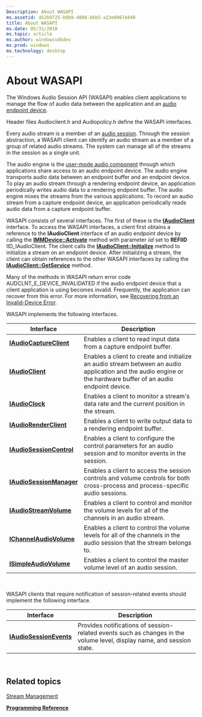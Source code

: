 ```yaml
---
Description: About WASAPI
ms.assetid: 452b9725-b0b9-4888-bbb5-a23e0067e840
title: About WASAPI
ms.date: 05/31/2018
ms.topic: article
ms.author: windowssdkdev
ms.prod: windows
ms.technology: desktop
---
```


# About WASAPI

The Windows Audio Session API (WASAPI) enables client applications to manage the flow of audio data between the application and an [audio endpoint device](audio-endpoint-devices.md).

Header files Audioclient.h and Audiopolicy.h define the WASAPI interfaces.

Every audio stream is a member of an [audio session](audio-sessions.md). Through the session abstraction, a WASAPI client can identify an audio stream as a member of a group of related audio streams. The system can manage all of the streams in the session as a single unit.

The audio engine is the [user-mode audio component](user-mode-audio-components.md) through which applications share access to an audio endpoint device. The audio engine transports audio data between an endpoint buffer and an endpoint device. To play an audio stream through a rendering endpoint device, an application periodically writes audio data to a rendering endpoint buffer. The audio engine mixes the streams from the various applications. To record an audio stream from a capture endpoint device, an application periodically reads audio data from a capture endpoint buffer.

WASAPI consists of several interfaces. The first of these is the [**IAudioClient**](/windows/win32/Audioclient/nn-audioclient-iaudioclient?branch=master) interface. To access the WASAPI interfaces, a client first obtains a reference to the **IAudioClient** interface of an audio endpoint device by calling the [**IMMDevice::Activate**](/windows/win32/Mmdeviceapi/nf-mmdeviceapi-immdevice-activate?branch=master) method with parameter *iid* set to **REFIID** IID\_IAudioClient. The client calls the [**IAudioClient::Initialize**](/windows/win32/Audioclient/nf-audioclient-iaudioclient-initialize?branch=master) method to initialize a stream on an endpoint device. After initializing a stream, the client can obtain references to the other WASAPI interfaces by calling the [**IAudioClient::GetService**](/windows/win32/Audioclient/nf-audioclient-iaudioclient-getservice?branch=master) method.

Many of the methods in WASAPI return error code AUDCLNT\_E\_DEVICE\_INVALIDATED if the audio endpoint device that a client application is using becomes invalid. Frequently, the application can recover from this error. For more information, see [Recovering from an Invalid-Device Error](recovering-from-an-invalid-device-error.md).

WASAPI implements the following interfaces.



| Interface                                            | Description                                                                                                                                                     |
|------------------------------------------------------|-----------------------------------------------------------------------------------------------------------------------------------------------------------------|
| [**IAudioCaptureClient**](/windows/win32/Audioclient/nn-audioclient-iaudiocaptureclient?branch=master)   | Enables a client to read input data from a capture endpoint buffer.                                                                                             |
| [**IAudioClient**](/windows/win32/Audioclient/nn-audioclient-iaudioclient?branch=master)                 | Enables a client to create and initialize an audio stream between an audio application and the audio engine or the hardware buffer of an audio endpoint device. |
| [**IAudioClock**](/windows/win32/Audioclient/nn-audioclient-iaudioclock?branch=master)                   | Enables a client to monitor a stream's data rate and the current position in the stream.                                                                        |
| [**IAudioRenderClient**](/windows/win32/Audioclient/nn-audioclient-iaudiorenderclient?branch=master)     | Enables a client to write output data to a rendering endpoint buffer.                                                                                           |
| [**IAudioSessionControl**](/windows/win32/Audiopolicy/nn-audiopolicy-iaudiosessioncontrol?branch=master) | Enables a client to configure the control parameters for an audio session and to monitor events in the session.                                                 |
| [**IAudioSessionManager**](/windows/win32/Audiopolicy/nn-audiopolicy-iaudiosessionmanager?branch=master) | Enables a client to access the session controls and volume controls for both cross-process and process-specific audio sessions.                                 |
| [**IAudioStreamVolume**](/windows/win32/Audioclient/nn-audioclient-iaudiostreamvolume?branch=master)     | Enables a client to control and monitor the volume levels for all of the channels in an audio stream.                                                           |
| [**IChannelAudioVolume**](/windows/win32/Audioclient/nn-audioclient-ichannelaudiovolume?branch=master)   | Enables a client to control the volume levels for all of the channels in the audio session that the stream belongs to.                                          |
| [**ISimpleAudioVolume**](/windows/win32/Audioclient/nn-audioclient-isimpleaudiovolume?branch=master)     | Enables a client to control the master volume level of an audio session.                                                                                        |



 

WASAPI clients that require notification of session-related events should implement the following interface.



| Interface                                          | Description                                                                                                            |
|----------------------------------------------------|------------------------------------------------------------------------------------------------------------------------|
| [**IAudioSessionEvents**](/windows/win32/Audiopolicy/nn-audiopolicy-iaudiosessionevents?branch=master) | Provides notifications of session-related events such as changes in the volume level, display name, and session state. |



 

## Related topics

<dl> <dt>

[Stream Management](stream-management.md)
</dt> <dt>

[**Programming Reference**](programming-reference.md)
</dt> </dl>

 

 



